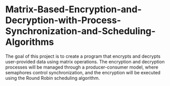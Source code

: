 # Matrix-Based-Encryption-and-Decryption-with-Process-Synchronization-and-Scheduling-Algorithms
The goal of this project is to create a program that encrypts and decrypts user-provided data using matrix operations. The encryption and decryption processes will be managed through a producer-consumer model, where semaphores control synchronization, and the encryption will be executed using the Round Robin scheduling algorithm.
